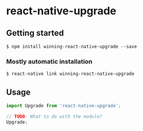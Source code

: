 # react-native-upgrade

## Getting started

`$ npm install winning-react-native-upgrade --save`

### Mostly automatic installation

`$ react-native link winning-react-native-upgrade`

## Usage
```javascript
import Upgrade from 'react-native-upgrade';

// TODO: What to do with the module?
Upgrade;
```
